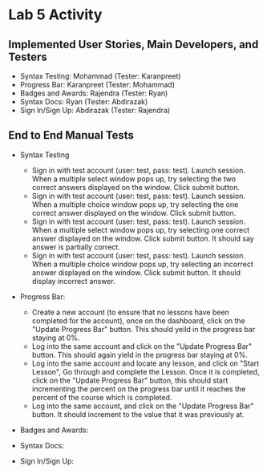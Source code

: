 # Lab 5 Activity

## Implemented User Stories, Main Developers, and Testers
- Syntax Testing: Mohammad (Tester: Karanpreet)
- Progress Bar: Karanpreet (Tester: Mohammad)
- Badges and Awards: Rajendra (Tester: Ryan)
- Syntax Docs: Ryan (Tester: Abdirazak)
- Sign In/Sign Up: Abdirazak (Tester: Rajendra)




## End to End Manual Tests
- Syntax Testing
  - Sign in with test account (user: test, pass: test). Launch session. When a multiple select window pops up, try selecting the two correct answers displayed on the window. Click submit button.
  - Sign in with test account (user: test, pass: test). Launch session. When a multiple choice window pops up, try selecting the one correct answer displayed on the window. Click submit button.
  - Sign in with test account (user: test, pass: test). Launch session. When a multiple select window pops up, try selecting one correct answer displayed on the window. Click submit button. It should say answer is partially correct.
  - Sign in with test account (user: test, pass: test). Launch session. When a multiple choice window pops up, try selecting an incorrect answer displayed on the window. Click submit button. It should display incorrect answer.

- Progress Bar:
  - Create a new account (to ensure that no lessons have been completed for the account), once on the dashboard, click on the "Update Progress Bar" button. This should yeild in the progress bar staying at 0%.
  - Log into the same account and click on the "Update Progress Bar" button. This should again yield in the progress bar staying at 0%.
  - Log into the same account and locate any lesson, and click on "Start Lesson", Go through and complete the Lesson. Once it is completed, click on the "Update Progress Bar" button, this should start incrementing the percent on the progress bar until it reaches the percent of the course which is completed.
  - Log into the same account, and click on the "Update Progress Bar" button. It should increment to the value that it was previously at.

- Badges and Awards:

- Syntax Docs:

- Sign In/Sign Up:
